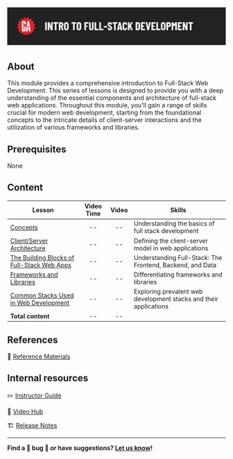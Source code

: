 # ![Intro to Full-Stack Development](./assets/hero.png)

## About

This module provides a comprehensive introduction to Full-Stack Web Development. This series of lessons is designed to provide you with a deep understanding of the essential components and architecture of full-stack web applications. Throughout this module, you'll gain a range of skills crucial for modern web development, starting from the foundational concepts to the intricate details of client-server interactions and the utilization of various frameworks and libraries.

## Prerequisites

None

## Content

| Lesson | Video Time | Video | Skills |
| ------ |:----------:|:-----:| ------ |
| [Concepts](./concepts/README.md) | -- | -- | Understanding the basics of full stack development |
| [Client/Server Architecture](./client-server-architecture/README.md) | -- | -- | Defining the client-server model in web applications |
| [The Building Blocks of Full-Stack Web Apps](./the-building-blocks-of-full-stack-web-apps/README.md) | -- | -- | Understanding Full-Stack: The Frontend, Backend, and Data |
| [Frameworks and Libraries](./frameworks-and-libraries/README.md) | -- | -- | Differentiating frameworks and libraries |
| [Common Stacks Used in Web Development](./common-stacks-in-web-dev/README.md) | -- | -- | Exploring prevalent web development stacks and their applications |
| **Total content** | -- | -- |  |

## References

📖 [Reference Materials](./references/README.md)

## Internal resources

✏️ [Instructor Guide](./internal-resources/instructor-guide.md)

🎥 [Video Hub](./internal-resources/video-hub/README.md)

🏗️ [Release Notes](./internal-resources/release-notes.md)

---

**Find a 👾 bug 👾 or have suggestions? [Let us know](https://git.generalassemb.ly/modular-curriculum-all-courses/universal-resources-internal/blob/main/module-feedback.md)!**

